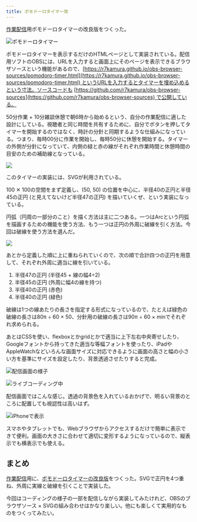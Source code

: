 ```yaml
---
title: ポモドーロタイマー改
---
```

[作業配信](https://www.youtube.com/c/r7kamura)用ポモドーロタイマーの改良版をつくった。

![](https://lh3.googleusercontent.com/Lj0N5d4Y2XleYXmy6uJDPjXiP-9SPkS283NWqFZ_TDGLMH3LqSDY654Ua6iMqZSDIzjkZ3EkmCOtNHBYgGII7gfnxVwzW8YJhZHpBLi0S8gdxw5iOVkERID95ZnXtNbxPOsS_iE2q4ksJIRxPMy2AOPGqhRjZYgPt4sf5c63I1MAsP2dQJfWufgZ2MSziw "ポモドーロタイマー")

ポモドーロタイマーを表示するだけのHTMLページとして実装されている。配信用ソフトのOBSには、URLを入力すると画面上にそのページを表示できるブラウザソースという機能があるので、[https://r7kamura.github.io/obs-browser-sources/pomodoro-timer.html](https://r7kamura.github.io/obs-browser-sources/pomodoro-timer.html) というURLを入力するとタイマーを埋め込めるという寸法。ソースコードも [https://github.com/r7kamura/obs-browser-sources](https://github.com/r7kamura/obs-browser-sources) で公開している。

50分作業 + 10分雑談休憩で朝6時から始めるという、自分の作業配信に適した設計にしている。視聴者と同じ時間を共有するために、自分でボタンを押してタイマーを開始するのではなく、時計の分針と同期するような仕組みになっている。つまり、毎時00分に作業を開始し、毎時50分に休憩を開始する。タイマーの外側が分針になっていて、内側の緑と赤の線がそれぞれ作業時間と休憩時間の目安のための補助線となっている。

![](https://lh6.googleusercontent.com/CWCv1mkhwDMh_vOj7u3Rvo9sXmMc7BGH9HX-TdE3s97ghffgrVd48uBZyVw93k0Nf59Q6RuYoBroMF4Tf7Fbt1dcIJY0XxN9uwLdyAlcGJI1QNl4QFIaLvA3Kas9FkBOnFu8GPW8lNioMiQvabjmYh8bJa_O8STeZIDELXg0A1yhaIKTzMoswA-Q-kbjIQ)

このタイマーの実装には、SVGが利用されている。

100 ✕ 100の空間をまず定義し、(50, 50) の位置を中心に、半径40の正円と半径45の正円 (と見えてないけど半径47の正円) を描いていくぜ、という実装になっている。

円弧（円周の一部分のこと）を描く方法は主に二つある。一つはArcという円弧を描画するための機能を使う方法、もう一つは正円の外周に破線を引く方法。今回は破線を使う方法を選んだ。

![](https://lh3.googleusercontent.com/roCNRQWnkS4ZsCQjBok6Tg9XEzVAFXUkK5TkBWax5YOY9X1Q3LwPCvSsgtNa79Mazdzgce24w9ppgUmQkgG-rU5FIYrb25Cb5FujNlsPC4Rwq8msilgws_VawNBxkA6FYrGqivWFxUCZ30GQS1UnMDxSXBWavwVQhuqhqTIR3ICZ39_EL9TTBSt1DtyHvw)

あとから定義した順に上に重ねられていくので、次の順で合計四つの正円を用意して、それぞれ外周に適当に線を引いている。

1.  半径47の正円 (半径45 + 線の幅4÷2)
2.  半径45の正円 (外周に幅4の線を持つ)
3.  半径40の正円 (赤色)
4.  半径40の正円 (緑色)

破線は1つの線あたりの長さを指定する形式になっているので、たとえば緑色の破線の長さは80π ÷ 60 × 50、分針用の破線の長さは90π ÷ 60 × minでそれぞれ求められる。

あとはCSSを使い、flexboxとかgridとかで適当に上下左右中央寄せしたり、Googleフォントから持ってきた適当な等幅フォントを使ったり、iPadやAppleWatchなどいろんな画面サイズに対応できるように画面の高さと幅の小さい方を基準にサイズを設定したり、背景透過させたりすると完成。

![](https://lh6.googleusercontent.com/LJ6tCL0yh_69O4L6nE1fVvB5aGAz6nN_hXLIkE-g71QsQ8pmAXHX2BXGwT6RT-X_BuAMo-S9u3OwYRVw9HrZd0D7XRSnYwnfzGeCSBShWPihjUrkUai3AetczKZ8Gbt2awKzYq37Hvapy2IKCH29ARB_C-Nh5MaR9i21eYcm-CAIrKrbZmLFsRS1YDM-wg "配信画面の様子")

![](https://lh4.googleusercontent.com/JFYiR1x6VUQUBiz8R0-8iwO1Laa9IHWkWlvbIRC-iDjscGyaA4boMVdzrU0Kjqhqfz665AVLVhEHeYSHGmfimXSfM-RBQpxAOOOnI6VoZ0jUD7WGpwx5E4aw96YVOoiRm-1i4kquSeFtf_yeJy0DZ0yYWsdEiJJnbwmOy5Vx3Y2wa2I3bAKiWZz90ARHVQ "ライブコーディング中")

配信画面ではこんな感じ。透過の背景色を入れているおかげで、明るい背景のところに配置しても視認性は高いはず。

![](https://lh5.googleusercontent.com/3fDCz7IVwzJN_yhBGavQFbbhfoVHbuHtnHfF3BXrKZKROHJ8gmdPaXv9R8OZSy4BAP-nWVWa5DOIuCHjB1eN01J6j_KgyQJ8xdwbc6g7gsEyUypmnFYQTWga2GOMY8GG8La-BqUG7u7Csts3DFZcFUmTf3A9niPf_LsbLZxHQ2tK154YDmNvLxy_e_X5gQ "iPhoneで表示")

スマホやタブレットでも、Webブラウザからアクセスするだけで簡単に表示できて便利。画面の大きさに合わせて適切に変形するようになっているので、縦表示でも横表示でも使える。

まとめ
---

[作業配信](https://www.youtube.com/c/r7kamura)用に、[ポモドーロタイマーの改良版](https://github.com/r7kamura/obs-browser-sources)をつくった。SVGで正円を4つ重ね、外周に実線と破線を引くことで実装した。

今回はコーディングの様子の一部を配信しながら実装してみたけれど、OBSのブラウザソース × SVGの組み合わせはかなり楽しい。他にも楽しくて実用的なものをつくってみたい。
